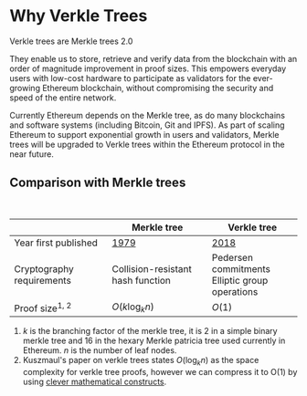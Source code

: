 # Why Verkle Trees

Verkle trees are Merkle trees 2.0

They enable us to store, retrieve and verify data from the blockchain with an order of magnitude improvement in proof sizes. This empowers everyday users with low-cost hardware to participate as validators for the ever-growing Ethereum blockchain, without compromising the security and speed of the entire network.

Currently Ethereum depends on the Merkle tree, as do many blockchains and software systems (including Bitcoin, Git and IPFS). As part of scaling Ethereum to support exponential growth in users and validators, Merkle trees will be upgraded to Verkle trees within the Ethereum protocol in the near future.

## Comparison with Merkle trees
<br/>

|  | Merkle tree | Verkle tree |
|---|---|---|
| Year first published | [1979](https://link.springer.com/content/pdf/10.1007/0-387-34805-0_21.pdf) | [2018](https://math.mit.edu/research/highschool/primes/materials/2018/Kuszmaul.pdf) |
| Cryptography requirements | Collision-resistant hash function | Pedersen commitments <br/> Elliptic group operations |
| Proof size<sup>1, 2</sup> | $O(k \log_k n)$ <br/> | $O(1)$ |

1. $k$ is the branching factor of the merkle tree, it is 2 in a simple binary merkle tree and 16 in the hexary Merkle patricia tree used currently in Ethereum. $n$ is the number of leaf nodes. 
2. Kuszmaul's paper on verkle trees states $O(\log_k n)$ as the space complexity for verkle tree proofs, however we can compress it to O(1) by using [clever mathematical constructs](https://dankradfeist.de/ethereum/2021/06/18/pcs-multiproofs.html).